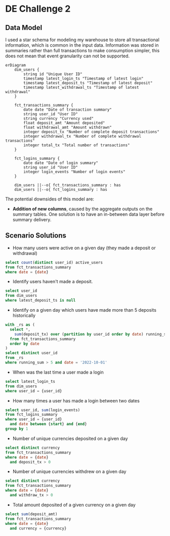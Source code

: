 # DE Challenge 2

## Data Model

I used a star schema for modeling my warehouse to store all transactional information, which is common in the input data. Information was stored in summaries rather than full transactions to make consumption simpler, this does not mean that event granularity can not be supported.

```mermaid
erDiagram
    dim_users {
        string id "Unique User ID"
        timestamp latest_login_ts "Timestamp of latest login"
        timestamp latest_deposit_ts "Timestamp of latest deposit"
        timestamp latest_withdrawal_ts "Timestamp of latest withdrawal"
    }

    fct_transactions_summary {
        date date "Date of transaction summary"
        string user_id "User ID"
        string currency "Currency used"
        float deposit_amt "Amount deposited"
        float withdrawal_amt "Amount withdrawn"
        integer deposit_tx "Number of complete deposit transactions"
        integer withdrawal_tx "Number of complete withdrawal transactions"
        integer total_tx "Total number of transactions"
    }

    fct_logins_summary {
        date date "Date of login summary"
        string user_id "User ID"
        integer login_events "Number of login events"
    }

    dim_users ||--o{ fct_transactions_summary : has
    dim_users ||--o{ fct_logins_summary : has
```

The potential downsides of this model are:
  * **Addition of new columns**, caused by the aggregate outputs on the summary tables. One solution is to have an in-between data layer before summary delivery.

## Scenario Solutions
- How many users were active on a given day (they made a deposit or withdrawal)

```sql
select count(distinct user_id) active_users
from fct_transactions_summary
where date = {date}
```

- Identify users haven't made a deposit.

```sql
select user_id
from dim_users
where latest_deposit_ts is null
```

- Identify on a given day which users have made more than 5 deposits historically

```sql
with _rs as (
  select *,
    sum(deposit_tx) over (partition by user_id order by date) running_sum
  from fct_transactions_summary
  order by date
)
select distinct user_id
from _rs
where running_sum > 5 and date = '2022-10-01'
```

- When was the last time a user made a login

```sql
select latest_login_ts
from dim_users
where user_id = {user_id}
```


- How many times a user has made a login between two dates

```sql
select user_id, sum(login_events)
from fct_logins_summary
where user_id = {user_id}
  and date between {start} and {end}
group by 1
```

- Number of unique currencies deposited on a given day

```sql
select distinct currency
from fct_transactions_summary
where date = {date}
  and deposit_tx > 0
```

- Number of unique currencies withdrew on a given day

```sql
select distinct currency
from fct_transactions_summary
where date = {date}
  and withdraw_tx > 0
```

- Total amount deposited of a given currency on a given day 

```sql
select sum(deposit_amt)
from fct_transactions_summary
where date = {date}
  and currency = {currency}
```
